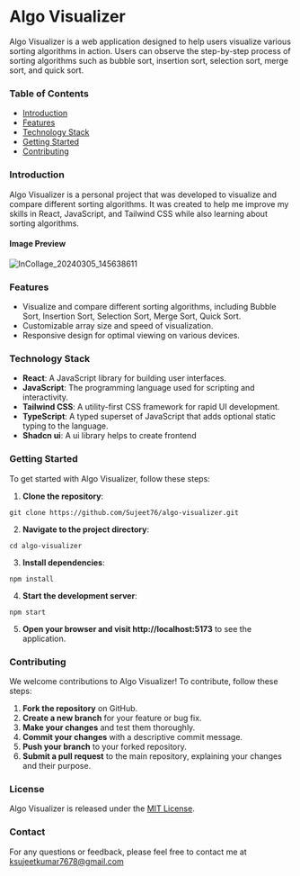 # Algo Visualizer

Algo Visualizer is a web application designed to help users visualize various sorting algorithms in action. Users can observe the step-by-step process of sorting algorithms such as bubble sort, insertion sort, selection sort, merge sort, and quick sort.

### Table of Contents

- [Introduction](#introduction)
- [Features](#features)
- [Technology Stack](#technology-stack)
- [Getting Started](#getting-started)
- [Contributing](#contributing)

### Introduction

Algo Visualizer is a personal project that was developed to visualize and compare different sorting algorithms. It was created to help me improve my skills in React, JavaScript, and Tailwind CSS while also learning about sorting algorithms.

#### Image Preview
![InCollage_20240305_145638611](https://github.com/Sujeet76/algo-visualizer/assets/126092124/e3e24d0f-1bc5-4ab3-9c31-d5207e8204fb)


### Features

- Visualize and compare different sorting algorithms, including Bubble Sort, Insertion Sort, Selection Sort, Merge Sort, Quick Sort.
- Customizable array size and speed of visualization.
- Responsive design for optimal viewing on various devices.

### Technology Stack

- **React**: A JavaScript library for building user interfaces.
- **JavaScript**: The programming language used for scripting and interactivity.
- **Tailwind CSS**: A utility-first CSS framework for rapid UI development.
- **TypeScript**: A typed superset of JavaScript that adds optional static typing to the language.
- **Shadcn ui**: A ui library helps to create frontend

### Getting Started

To get started with Algo Visualizer, follow these steps:

1. **Clone the repository**:

```
git clone https://github.com/Sujeet76/algo-visualizer.git
```

2. **Navigate to the project directory**:

```
cd algo-visualizer
```

3. **Install dependencies**:

```
npm install
```

4. **Start the development server**:

```
npm start
```

5. **Open your browser and visit http://localhost:5173** to see the application.

### Contributing

We welcome contributions to Algo Visualizer! To contribute, follow these steps:

1. **Fork the repository** on GitHub.
2. **Create a new branch** for your feature or bug fix.
3. **Make your changes** and test them thoroughly.
4. **Commit your changes** with a descriptive commit message.
5. **Push your branch** to your forked repository.
6. **Submit a pull request** to the main repository, explaining your changes and their purpose.

### License

Algo Visualizer is released under the [MIT License](LICENSE.md).

### Contact

For any questions or feedback, please feel free to contact me at ksujeetkumar7678@gmail.com
